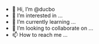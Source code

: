 - 👋 Hi, I’m @ducbo
- 👀 I’m interested in ...
- 🌱 I’m currently learning ...
- 💞️ I’m looking to collaborate on ...
- 📫 How to reach me ...

<!---
ducbo/ducbo is a ✨ special ✨ repository because its `README.md` (this file) appears on your GitHub profile.
You can click the Preview link to take a look at your changes.
--->
